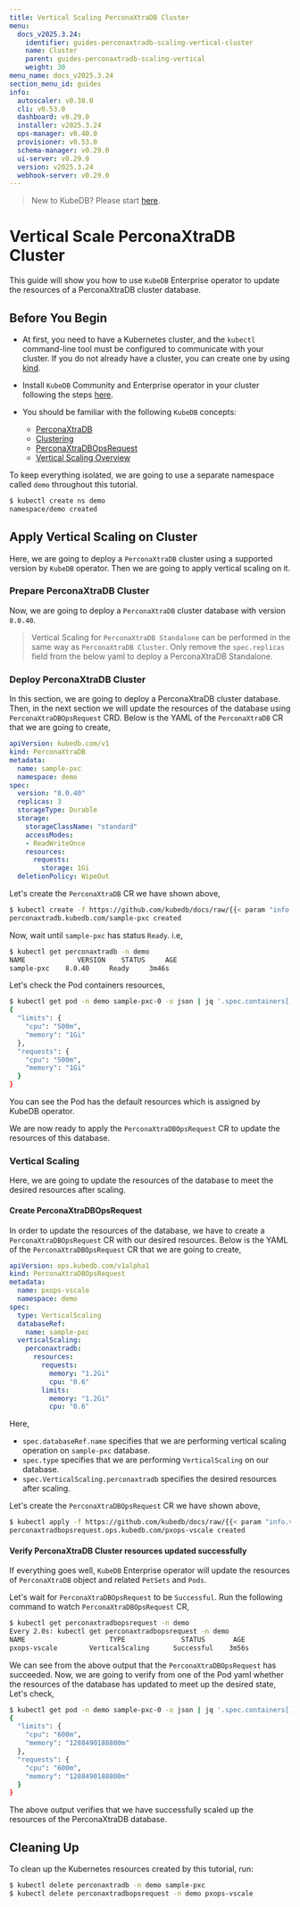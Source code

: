 ```yaml
---
title: Vertical Scaling PerconaXtraDB Cluster
menu:
  docs_v2025.3.24:
    identifier: guides-perconaxtradb-scaling-vertical-cluster
    name: Cluster
    parent: guides-perconaxtradb-scaling-vertical
    weight: 30
menu_name: docs_v2025.3.24
section_menu_id: guides
info:
  autoscaler: v0.38.0
  cli: v0.53.0
  dashboard: v0.29.0
  installer: v2025.3.24
  ops-manager: v0.40.0
  provisioner: v0.53.0
  schema-manager: v0.29.0
  ui-server: v0.29.0
  version: v2025.3.24
  webhook-server: v0.29.0
---
```


> New to KubeDB? Please start [here](/docs/v2025.3.24/README).

# Vertical Scale PerconaXtraDB Cluster

This guide will show you how to use `KubeDB` Enterprise operator to update the resources of a PerconaXtraDB cluster database.

## Before You Begin

- At first, you need to have a Kubernetes cluster, and the `kubectl` command-line tool must be configured to communicate with your cluster. If you do not already have a cluster, you can create one by using [kind](https://kind.sigs.k8s.io/docs/user/quick-start/).

- Install `KubeDB` Community and Enterprise operator in your cluster following the steps [here](/docs/v2025.3.24/setup/README).

- You should be familiar with the following `KubeDB` concepts:
  - [PerconaXtraDB](/docs/v2025.3.24/guides/percona-xtradb/concepts/perconaxtradb)
  - [Clustering](/docs/v2025.3.24/guides/percona-xtradb/clustering/galera-cluster) 
  - [PerconaXtraDBOpsRequest](/docs/v2025.3.24/guides/percona-xtradb/concepts/opsrequest)
  - [Vertical Scaling Overview](/docs/v2025.3.24/guides/percona-xtradb/scaling/vertical-scaling/overview)

To keep everything isolated, we are going to use a separate namespace called `demo` throughout this tutorial.

```bash
$ kubectl create ns demo
namespace/demo created
```

## Apply Vertical Scaling on Cluster

Here, we are going to deploy a  `PerconaXtraDB` cluster using a supported version by `KubeDB` operator. Then we are going to apply vertical scaling on it.

### Prepare PerconaXtraDB Cluster

Now, we are going to deploy a `PerconaXtraDB` cluster database with version `8.0.40`.
> Vertical Scaling for `PerconaXtraDB Standalone` can be performed in the same way as `PerconaXtraDB Cluster`. Only remove the `spec.replicas` field from the below yaml to deploy a PerconaXtraDB Standalone.

### Deploy PerconaXtraDB Cluster 

In this section, we are going to deploy a PerconaXtraDB cluster database. Then, in the next section we will update the resources of the database using `PerconaXtraDBOpsRequest` CRD. Below is the YAML of the `PerconaXtraDB` CR that we are going to create,

```yaml
apiVersion: kubedb.com/v1
kind: PerconaXtraDB
metadata:
  name: sample-pxc
  namespace: demo
spec:
  version: "8.0.40"
  replicas: 3
  storageType: Durable
  storage:
    storageClassName: "standard"
    accessModes:
    - ReadWriteOnce
    resources:
      requests:
        storage: 1Gi
  deletionPolicy: WipeOut
```

Let's create the `PerconaXtraDB` CR we have shown above,

```bash
$ kubectl create -f https://github.com/kubedb/docs/raw/{{< param "info.version" >}}/docs/guides/percona-xtradb/scaling/vertical-scaling/cluster/example/sample-pxc.yaml
perconaxtradb.kubedb.com/sample-pxc created
```

Now, wait until `sample-pxc` has status `Ready`. i.e,

```bash
$ kubectl get perconaxtradb -n demo
NAME             VERSION    STATUS     AGE
sample-pxc    8.0.40     Ready     3m46s
```

Let's check the Pod containers resources,

```bash
$ kubectl get pod -n demo sample-pxc-0 -o json | jq '.spec.containers[].resources'
{
  "limits": {
    "cpu": "500m",
    "memory": "1Gi"
  },
  "requests": {
    "cpu": "500m",
    "memory": "1Gi"
  }
}
```

You can see the Pod has the default resources which is assigned by KubeDB operator.

We are now ready to apply the `PerconaXtraDBOpsRequest` CR to update the resources of this database.

### Vertical Scaling

Here, we are going to update the resources of the database to meet the desired resources after scaling.

#### Create PerconaXtraDBOpsRequest

In order to update the resources of the database, we have to create a `PerconaXtraDBOpsRequest` CR with our desired resources. Below is the YAML of the `PerconaXtraDBOpsRequest` CR that we are going to create,

```yaml
apiVersion: ops.kubedb.com/v1alpha1
kind: PerconaXtraDBOpsRequest
metadata:
  name: pxops-vscale
  namespace: demo
spec:
  type: VerticalScaling
  databaseRef:
    name: sample-pxc
  verticalScaling:
    perconaxtradb:
      resources:
        requests:
          memory: "1.2Gi"
          cpu: "0.6"
        limits:
          memory: "1.2Gi"
          cpu: "0.6"
```

Here,

- `spec.databaseRef.name` specifies that we are performing vertical scaling operation on `sample-pxc` database.
- `spec.type` specifies that we are performing `VerticalScaling` on our database.
- `spec.VerticalScaling.perconaxtradb` specifies the desired resources after scaling.

Let's create the `PerconaXtraDBOpsRequest` CR we have shown above,

```bash
$ kubectl apply -f https://github.com/kubedb/docs/raw/{{< param "info.version" >}}/docs/guides/percona-xtradb/scaling/vertical-scaling/cluster/example/pxops-vscale.yaml
perconaxtradbopsrequest.ops.kubedb.com/pxops-vscale created
```

#### Verify PerconaXtraDB Cluster resources updated successfully 

If everything goes well, `KubeDB` Enterprise operator will update the resources of `PerconaXtraDB` object and related `PetSets` and `Pods`.

Let's wait for `PerconaXtraDBOpsRequest` to be `Successful`.  Run the following command to watch `PerconaXtraDBOpsRequest` CR,

```bash
$ kubectl get perconaxtradbopsrequest -n demo
Every 2.0s: kubectl get perconaxtradbopsrequest -n demo
NAME                     TYPE              STATUS       AGE
pxops-vscale        VerticalScaling      Successful    3m56s
```

We can see from the above output that the `PerconaXtraDBOpsRequest` has succeeded. Now, we are going to verify from one of the Pod yaml whether the resources of the database has updated to meet up the desired state, Let's check,

```bash
$ kubectl get pod -n demo sample-pxc-0 -o json | jq '.spec.containers[].resources'
{
  "limits": {
    "cpu": "600m",
    "memory": "1288490188800m"
  },
  "requests": {
    "cpu": "600m",
    "memory": "1288490188800m"
  }
}
```

The above output verifies that we have successfully scaled up the resources of the PerconaXtraDB database.

## Cleaning Up

To clean up the Kubernetes resources created by this tutorial, run:

```bash
$ kubectl delete perconaxtradb -n demo sample-pxc
$ kubectl delete perconaxtradbopsrequest -n demo pxops-vscale
```